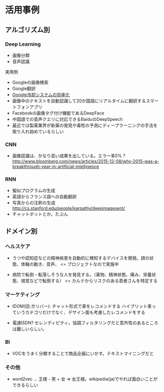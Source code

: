 # 活用事例

## アルゴリズム別

### Deep Learning

* 画像分類
* 音声認識

実用例

* Googleの画像検索
* Google翻訳
* [Google冷却システムの効率化](http://gigazine.net/news/20160721-deepmind-reduce-google-data-center-energy/)
* 画像中のテキストを自動認識して20か国語にリアルタイムに翻訳するスマートフォンアプリ
* Facebookの画像タグ付け機能であるDeepFace
* 中国語での音声クエリに対応できるBaiduのDeepSpeech
* 最近では製薬業界が新薬の発見や毒性の予測にディープラーニングの手法を取り入れ始めているらしい

### CNN

* 画像認識は、かなり高い成果を出している。エラー率5%？
http://www.bloomberg.com/news/articles/2015-12-08/why-2015-was-a-breakthrough-year-in-artificial-intelligence

### RNN

* 擬似プログラムの生成
* 英語からフランス語への自動翻訳
* 写真からの注釈の生成 http://cs.stanford.edu/people/karpathy/deepimagesent/
* チャットボットとか。たぶん

## ドメイン別

### ヘルスケア

* うつや認知症などの精神疾患を自動的に検知するデバイスを開発。顔の状態、体軸の動き、音声、
  <= プロジェクトなので実施中

* 病院で転倒・転落しそうな人を発見する。（薬物、精神状態、痛み、栄養状態、視覚などで転倒する）
  <= カルテからリスクのある患者さんを特定する

### マーケティング

* IDOM(旧:ガリバー): チャット形式で車をレコメンドする
  ハイブリット車っていうカテゴリだけでなく、デザイン面も考慮したレコメンドをする

* 電通ISDN?
  セレンディピティ。協調フィルタリングだと意外性のあるところは難しいらしい。

### BI

* VOCをうまく分類することで商品企画にいかす。テキストマイニングだと

### その他

* word2vec ... 王様 - 男 + 女 => 女王様。wikipedia(ja)でやれば面白いことができるらしい
